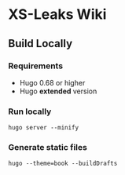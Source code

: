 # XS-Leaks Wiki

## Build Locally

### Requirements

- Hugo 0.68 or higher
- Hugo **extended** version

### Run locally

`hugo server --minify`

### Generate static files

`hugo --theme=book --buildDrafts`
